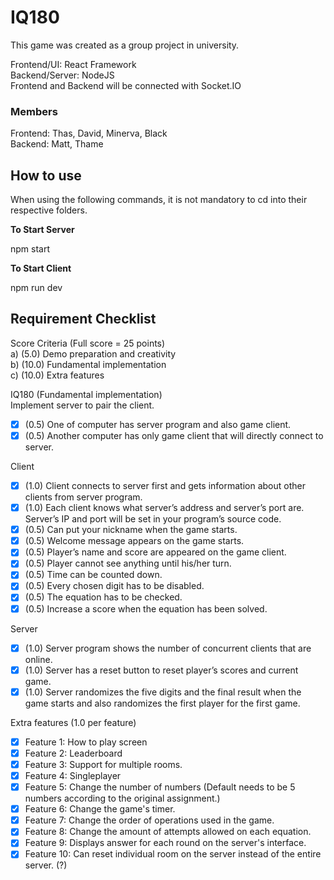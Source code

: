 # IQ180  

This game was created as a group project in university.  

Frontend/UI: React Framework  
Backend/Server: NodeJS  
Frontend and Backend will be connected with Socket.IO  

### Members  
Frontend: Thas, David, Minerva, Black  
Backend: Matt, Thame  

## How to use

When using the following commands, it is not mandatory to cd into their respective folders.  

**To Start Server**  

npm start  

**To Start Client**    
  
npm run dev  

## Requirement Checklist

Score Criteria (Full score = 25 points)  
a) (5.0) Demo preparation and creativity  
b) (10.0) Fundamental implementation  
c) (10.0) Extra features  

IQ180 (Fundamental implementation)  
Implement server to pair the client.  
- [X] (0.5) One of computer has server program and also game client.  
- [X] (0.5) Another computer has only game client that will directly connect to server.  
  
Client  
- [X] (1.0) Client connects to server first and gets information about other clients from server program.  
- [X] (1.0) Each client knows what server’s address and server’s port are. Server’s IP and port will be set in your program’s source code.  
- [X] (0.5) Can put your nickname when the game starts.  
- [X] (0.5) Welcome message appears on the game starts.  
- [X] (0.5) Player’s name and score are appeared on the game client.  
- [X] (0.5) Player cannot see anything until his/her turn.  
- [X] (0.5) Time can be counted down.  
- [X] (0.5) Every chosen digit has to be disabled.  
- [X] (0.5) The equation has to be checked.  
- [X] (0.5) Increase a score when the equation has been solved.
  
Server  
- [X] (1.0) Server program shows the number of concurrent clients that are online.  
- [X] (1.0) Server has a reset button to reset player’s scores and current game.  
- [X] (1.0) Server randomizes the five digits and the final result when the game starts and also randomizes the first player for the first game.
  
Extra features (1.0 per feature)

- [X] Feature 1: How to play screen
- [X] Feature 2: Leaderboard
- [X] Feature 3: Support for multiple rooms.
- [X] Feature 4: Singleplayer
- [X] Feature 5: Change the number of numbers (Default needs to be 5 numbers according to the original assignment.)
- [X] Feature 6: Change the game's timer.
- [X] Feature 7: Change the order of operations used in the game.
- [X] Feature 8: Change the amount of attempts allowed on each equation.
- [X] Feature 9: Displays answer for each round on the server's interface.
- [X] Feature 10: Can reset individual room on the server instead of the entire server. (?)
